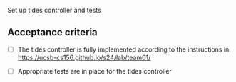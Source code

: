 Set up tides controller and tests

## Acceptance criteria

- [ ] The tides  controller is fully implemented according to the instructions in <https://ucsb-cs156.github.io/s24/lab/team01/>
- [ ] Appropriate tests are in place for the tides  controller

